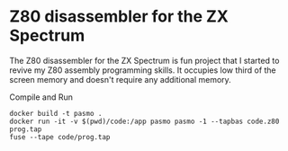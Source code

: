 # Z80 disassembler for the ZX Spectrum

The Z80 disassembler for the ZX Spectrum is fun project that I started to revive my Z80 assembly programming skills.
It occupies low third of the screen memory and doesn't require any additional memory.

Compile and Run
```
docker build -t pasmo .
docker run -it -v $(pwd)/code:/app pasmo pasmo -1 --tapbas code.z80 prog.tap
fuse --tape code/prog.tap
```

